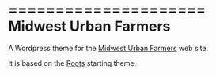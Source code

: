 =====================
Midwest Urban Farmers
=====================

A Wordpress theme for the [Midwest Urban Farmers](http://midwesturbanfarmers.org/) web site.

It is based on the [Roots](http://www.rootstheme.com/) starting theme.
